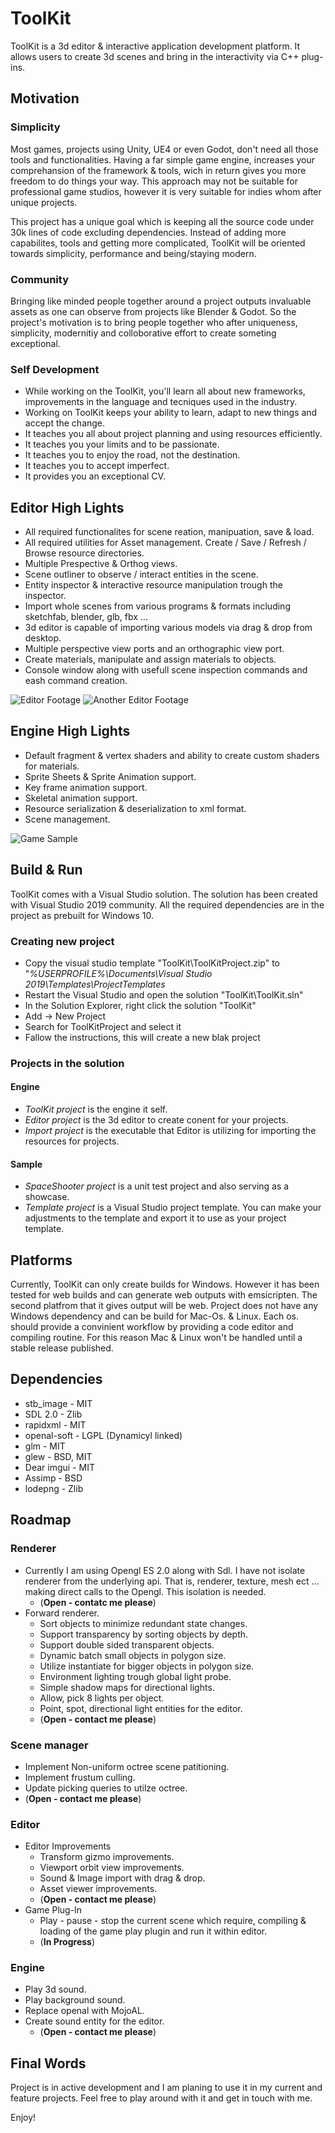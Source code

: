 # ToolKit

ToolKit is a 3d editor & interactive application development platform. It allows users to create 3d scenes and bring in the interactivity via C++ plug-ins.

## Motivation

### Simplicity

Most games, projects using Unity, UE4 or even Godot, don't need all those tools and functionalities. Having a far simple game engine, increases your comprehansion of the framework & tools, wich in return gives you more freedom to do things your way. This approach may not be suitable for professional game studios, however it is very suitable for indies whom after unique projects.

This project has a unique goal which is keeping all the source code under 30k lines of code excluding dependencies. Instead of adding more capabilites, tools and getting more complicated, ToolKit will be oriented towards simplicity, performance and being/staying modern.

### Community

Bringing like minded people together around a project outputs invaluable assets as one can observe from projects like Blender & Godot. So the project's motivation is to bring people together who after uniqueness, simplicity, modernitiy and colloborative effort to create someting exceptional.

### Self Development

- While working on the ToolKit, you'll learn all about new frameworks, improvements in the language and tecniques used in the industry. 
- Working on ToolKit keeps your ability to learn, adapt to new things and accept the change.
- It teaches you all about project planning and using resources efficiently.
- It teaches you your limits and to be passionate.
- It teaches you to enjoy the road, not the destination.
- It teaches you to accept imperfect.
- It provides you an exceptional CV.

## Editor High Lights
- All required functionalites for scene reation, manipuation, save & load.
- All required utilities for Asset management. Create / Save / Refresh / Browse resource directories.
- Multiple Prespective & Orthog views.
- Scene outliner to observe / interact entities in the scene.
- Entity inspector & interactive resource manipulation trough the inspector.
- Import whole scenes from various programs & formats including sketchfab, blender, glb, fbx ...
- 3d editor is capable of importing various models via drag & drop from desktop.
- Multiple perspective view ports and an orthographic view port.
- Create materials, manipulate and assign materials to objects.
- Console window along with usefull scene inspection commands and eash command creation.

![Editor Footage](https://github.com/afraidofdark/ToolKit/blob/master/tk_ed_21.gif?raw=true "Editor")
![Another Editor Footage](https://github.com/afraidofdark/ToolKit/blob/master/tk_ed_22.gif?raw=true "Editor")
## Engine High Lights

- Default fragment & vertex shaders and ability to create custom shaders for materials.
- Sprite Sheets & Sprite Animation support.
- Key frame animation support.
- Skeletal animation support.
- Resource serialization & deserialization to xml format.
- Scene management.

![Game Sample](https://github.com/afraidofdark/ToolKit/blob/master/yes_10.gif?raw=true "Game")
## Build & Run

ToolKit comes with a Visual Studio solution. The solution has been created with Visual Studio 2019 community. All the required dependencies are in the project as prebuilt for Windows 10. 

### Creating new project
- Copy the visual studio template "ToolKit\ToolKitProject.zip" to  "_%USERPROFILE%\Documents\Visual Studio 2019\Templates\ProjectTemplates_
- Restart the Visual Studio and open the solution "ToolKit\ToolKit.sln"
- In the Solution Explorer, right click the solution "ToolKit"
- Add -> New Project
- Search for ToolKitProject and select it
- Fallow the instructions, this will create a new blak project

### Projects in the solution

#### Engine
- *ToolKit project* is the engine it self.
- *Editor project* is the 3d editor to create conent for your projects.
- *Import project* is the executable that Editor is utilizing for importing the resources for projects.

#### Sample
- *SpaceShooter project* is a unit test project and also serving as a showcase.
- *Template project* is a Visual Studio project template. You can make your adjustments to the template and export it to use as your project template. 

## Platforms

Currently, ToolKit can only create builds for Windows. However it has been tested for web builds and can generate web outputs with emsicripten. The second platfrom that it gives output will be web. Project does not have any Windows dependency and can be build for  Mac-Os. & Linux. Each os. should provide a convinient workflow by providing a code editor and compiling routine. For this reason Mac & Linux won't be handled until a stable release published.

## Dependencies
- stb_image - MIT 
- SDL 2.0 - Zlib
- rapidxml - MIT
- openal-soft - LGPL (Dynamicyl linked)
- glm - MIT
- glew - BSD, MIT
- Dear imgui - MIT
- Assimp - BSD
- lodepng - Zlib

## Roadmap

### Renderer
- Currently I am using Opengl ES 2.0 along with Sdl. I have not isolate renderer from the underlying api. That is, renderer, texture, mesh ect ... making direct calls to the Opengl. This isolation is needed. 
  - (**Open - contatc me please**)
- Forward renderer. 
  - Sort objects to minimize redundant state changes.
  - Support transparency by sorting objects by depth.
  - Support double sided transparent objects.
  - Dynamic batch small objects in polygon size.
  - Utilize instantiate for bigger objects in polygon size.
  - Environment lighting trough global light probe.
  - Simple shadow maps for directional lights.
  - Allow, pick 8 lights per object.
  - Point, spot, directional light entities for the editor.
  - (**Open - contact me please**)

### Scene manager
 - Implement Non-uniform octree scene patitioning.
 - Implement frustum culling.
 - Update picking queries to utilze octree.
 - (**Open - contact me please**)

### Editor
- Editor Improvements
  - Transform gizmo improvements.
  - Viewport orbit view improvements.
  - Sound & Image import with drag & drop.
  - Asset viewer improvements.
  - (**Open - contact me please**)
- Game Plug-In
  - Play - pause - stop the current scene which require, compiling & loading of the game play plugin and run it within editor. 
  - (**In Progress**)

### Engine
- Play 3d sound.
- Play background sound.
- Replace openal with  MojoAL.
- Create sound entity for the editor.
  - (**Open - contact me please**)

## Final Words

Project is in active development and I am planing to use it in my current and feature projects. Feel free to play around with it and get in touch with me.

Enjoy!
